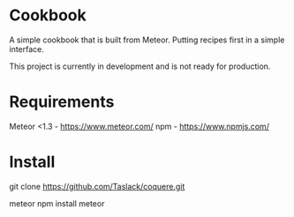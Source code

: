 # Cookbook

A simple cookbook that is built from Meteor.  Putting recipes first in a simple interface.

This project is currently in development and is not ready for production.

# Requirements

Meteor <1.3 - https://www.meteor.com/
npm - https://www.npmjs.com/


# Install
git clone https://github.com/Taslack/coquere.git

meteor npm install
meteor
